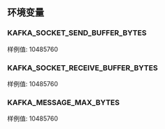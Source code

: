 ## 环境变量
### KAFKA_SOCKET_SEND_BUFFER_BYTES
样例值: 10485760
### KAFKA_SOCKET_RECEIVE_BUFFER_BYTES
样例值: 10485760
### KAFKA_MESSAGE_MAX_BYTES
样例值: 10485760